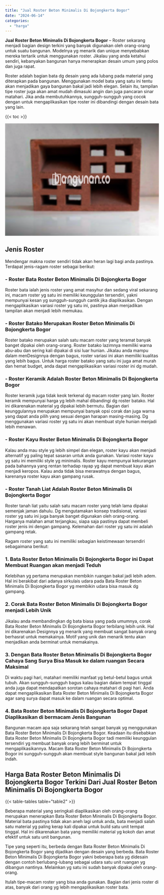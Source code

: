 ```yaml
---
title: "Jual Roster Beton Minimalis Di Bojongkerta Bogor"
date: "2024-06-14"
categories: 
  - "harga"
---
```


**Jual Roster Beton Minimalis Di Bojongkerta Bogor** – Roster sekarang menjadi bagian design terkini yang banyak digunakan oleh orang-orang untuk suatu bangunan. Modelnya yg menarik dan unique menyebabkan mereka tertarik untuk menggunakan roster. Jikalau yang anda ketahui sendiri, kebanyakan bangunan hanya menerapkan desain umum yang polos dan juga rapat.

Roster adalah bagian bata dg desain yang ada lubang pada material yang diterapkan pada bangunan. Menggunakan model bata yang satu ini tentu akan menjadikan gaya bangunan bakal jadi lebih elegan. Selain itu, tampilan tipe roster juga akan amat mudah dimasuki angin dan juga pancaran sinar matahari. Jika anda membutuhkannya, sungguh-sungguh yang cocok dengan untuk mengaplikasikan tipe roster ini dibandingi dengan desain bata yang lain.

{{< toc >}}

![Jual Roster Beton Minimalis Di Bojongkerta Bogor](/images/bata-roster-minimalis-09.png)

## Jenis Roster

Mendengar makna roster sendiri tidak akan heran lagi bagi anda pastinya. Terdapat jenis-ragam roster sebagai berikut:

### \- Roster Bata Roster Beton Minimalis Di Bojongkerta Bogor

Roster bata ialah jenis roster yang amat masyhur dan sedang viral sekarang ini, macam roster yg satu ini memiliki keunggulan tersendiri, yakni mempunyai kesan yg sungguh-sungguh cantik jika diaplikasikan. Dengan mengaplikasikan variasi roster yg satu ini, pastinya akan menjadikan tampilan akan menjadi lebih memukau.

### \- Roster Batako Merupakan Roster Beton Minimalis Di Bojongkerta Bogor

Roster batako merupakan salah satu macam roster yang teramat banyak banget dipakai oleh orang-orang. Roster batako lazimnya memiliki warna abu-abu dan sering kali dipakai di sisi luar hunian. Jikalau anda mampu dalam menDesignnya dengan bagus, roster variasi ini akan memiliki kualitas yang lebih bagus. Untuk harga roster batako yang satu ini juga amat murah dan hemat budget, anda dapat mengaplikasikan variasi roster ini dg mudah.

### \- Roster Keramik Adalah Roster Beton Minimalis Di Bojongkerta Bogor

Roster keramik juga tidak keok terkenal dg macam roster yang lain. Roster keramik mempunyai harga yg lebih mahal dibandingi dg roster batako. Hal ini dikarenakan material yg dipakai lebih bermutu. Bagian dari keunggulannya merupakan mempunyai banyak opsi corak dan juga warna yang dapat anda pilih yang sesuai dengan harapan masing-masing. Dg menggunakan variasi roster yg satu ini akan membuat style hunian menjadi lebih menawan.

### \- Roster Kayu Roster Beton Minimalis Di Bojongkerta Bogor

Kalau anda mau style yg lebih simpel dan elegan, roster kayu akan menjadi alternatif yg paling tepat sasaran untuk anda gunakan. Variasi roster kayu yg satu ini memiliki style yg minimalis. Roster kayu mempunyai kekurangan pada bahannya yang rentan terhadap rayap yg dapat membuat kayu akan menjadi keropos. Kalau anda tidak bisa merawatnya dengan bagus, karenanya roster kayu akan gampang rusak.

### \- Roster Tanah Liat Adalah Roster Beton Minimalis Di Bojongkerta Bogor

Roster tanah liat yaitu salah satu macam roster yang telah lama dipakai semenjak jaman dahulu. Dg mengutamakan konsep tradisional, variasi roster yg satu ini juga banyak banget digunakan oleh orang-orang. Harganya malahan amat terjangkau, siapa saja pastinya dapat membeli roster jenis ini dengan gampang. Kelemahan dari roster yg satu ini adalah gampang retak.

Ragam roster yang satu ini memiliki sebagian keistimewaan tersendiri sebagaimana berikut:

### 1\. Bata Roster Beton Minimalis Di Bojongkerta Bogor ini Dapat Membuat Ruangan akan menjadi Teduh

Kelebihan yg pertama merupakan membikin ruangan bakal jadi lebih adem. Hal ini berakibat dari adanya sirkulais udara pada Bata Roster Beton Minimalis Di Bojongkerta Bogor yg membikin udara bisa masuk dg gampang.

### 2\. Corak Bata Roster Beton Minimalis Di Bojongkerta Bogor menjadi Lebih Unik

Jikalau anda membandingkan dg bata biasa yang pada umumnya, corak Bata Roster Beton Minimalis Di Bojongkerta Bogor terbilang lebih unik. Hal ini dikarenakan Designnya yg menarik yang membuat sangat banyak orang berhasrat untuk memakainya. Motif yang unik dan menarik tentu akan menjadikan anda berminat untuk memakainya.

### 3\. Dengan Bata Roster Beton Minimalis Di Bojongkerta Bogor Cahaya Sang Surya Bisa Masuk ke dalam ruangan Secara Maksimal

Di waktu pagi hari, matahari memiliki manfaat yg betul-betul bagus untuk tubuh. Akan sungguh-sungguh bagus kalau bagian dalam tempat tinggal anda juga dapat mendapatkan sorotan cahaya matahari di pagi hari. Anda dapat mengaplikasikan Bata Roster Beton Minimalis Di Bojongkerta Bogor agar sang surya dapat masuk ke dalam ruangan secara optimal.

### 4\. Bata Roster Beton Minimalis Di Bojongkerta Bogor Dapat Diaplikasikan di bermacam Jenis Bangunan

Bangunan macam apa saja sekarang telah sangat banyak yg menggunakan Bata Roster Beton Minimalis Di Bojongkerta Bogor. Keadaan itu disebabkan Bata Roster Beton Minimalis Di Bojongkerta Bogor tadi memiliki keunggulan tersendiri yg membuat banyak orang lebih berminat untuk mengaplikasikannya. Macam Bata Roster Beton Minimalis Di Bojongkerta Bogor ini sungguh-sungguh akan membuat style bangunan bakal jadi lebih indah.

## Harga Bata Roster Beton Minimalis Di Bojongkerta Bogor Terkini Dari Jual Roster Beton Minimalis Di Bojongkerta Bogor

{{< table-tables table="table2" >}}

Beberapa material yang seringkali diaplikasikan oleh orang-orang merupakan menerapkan Bata Roster Beton Minimalis Di Bojongkerta Bogor. Material bata pastinya tidak akan aneh lagi untuk anda, bata menjadi salah satu material yg paling kerap kali dipakai untuk build satu unit tempat tinggal. Hal ini dikarenakan bata yang memiliki material yg kokoh dan amat efektif untuk satu unit bangunan.

Tipe yang seperti itu, berbeda dengan Bata Roster Beton Minimalis Di Bojongkerta Bogor yang dijadikan dengan desain yang berbeda. Bata Roster Beton Minimalis Di Bojongkerta Bogor yakni beberapa bata yg didesain dengan contoh berlubang-lubang sebagai udara satu unit ruangan yg dibangun nantinya. Melainkan yg satu ini sudah banyak dipakai oleh orang-orang.

Itulah tipe-macam roster yang bisa anda gunakan. Bagian dari jenis roster di atas, banyak dari orang yg lebih mengaplikasikan roster bata.
